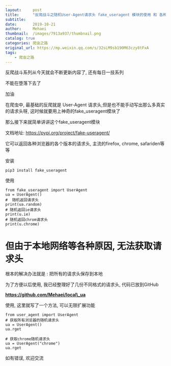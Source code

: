 ```yaml
---
layout:     post
title:      "反爬战斗之随机User-Agent请求头 fake_useragent 模块的使用 和 各种请求报错解决"
subtitle:   
date:       2019-10-21
author:     Mehaei
thumbnail:  /images/7913a937/thumbnail.png
catalog: true
categories: 爬虫之路
original_url: https://mp.weixin.qq.com/s/32sLM9sb190M63czy8tFxA
tags:
    - 爬虫之路
---
```


反爬战斗系列从今天就会不断更新内容了, 还有每日一技系列

不能在堕落下去了

加油

在爬虫中, 最基础的反爬就是 User-Agent 请求头,但是也不能手动写出那么多真实的请求头呀, 这时候就要用上神奇的fake\_useragent模块了

那么接下来就简单讲讲这个fake\_useragent模块

文档地址: https://pypi.org/project/fake-useragent/

它可以返回各种浏览器的各个版本的请求头, 主流的firefox, chrome, safariden等等

安装

```
pip3 install fake_useragent
```

使用

```
from fake_useragent import UserAgent
ua = UserAgent()
#  随机返回请求头
print(ua.random)
# 随机返回ie请求头
print(u.ie)
# 随机返回chrom请求头
print(u.chrome)
```

# 但由于本地网络等各种原因, 无法获取请求头

根本的解决办法就是 : 把所有的请求头保存到本地

为了方便以后使用, 我已经整理好了几份不同格式的请求头, 代码已放到GitHub

**https://github.com/Mehaei/local\_ua**

使用, 这里就写了一个方法, 可以无限扩展功能

```
from user_agent import UserAgent
# 获取所有浏览器的随机请求头
ua = UserAgent()
ua.rget

# 获取chrome随机请求头
ua = UserAgent("chrome")
ua.rget
```

如有错误, 欢迎交流